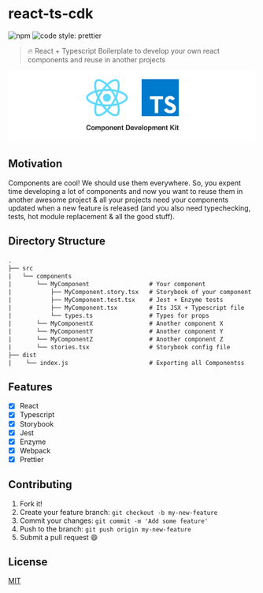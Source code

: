# react-ts-cdk

<p>
    <span>
    <img alt="npm" src="https://img.shields.io/npm/v/npm.svg?style=flat-square">
    </span>
    <span>
<img alt="code style: prettier" src="https://img.shields.io/badge/code_style-prettier-ff69b4.svg?style=flat-square">
    </span>
</p>

> 🔥 React + Typescript Boilerplate to develop your own react components and reuse in another projects

![React Typescript Component Development Kit](images/intro.jpg)

## Motivation
Components are cool! We should use them everywhere. So, you expent time developing a lot of components and now you want to reuse them in another awesome project & all your projects need your components updated when a new feature is released (and you also need typechecking, tests, hot module replacement & all the good stuff).

## Directory Structure
```
.
├── src
|   └── components
|       └── MyComponent                 # Your component
|           ├── MyComponent.story.tsx   # Storybook of your component
|           ├── MyComponent.test.tsx    # Jest + Enzyme tests
|           ├── MyComponent.tsx         # Its JSX + Typescript file
|           └── types.ts                # Types for props
|       └── MyComponentX                # Another component X
|       └── MyComponentY                # Another component Y
|       └── MyComponentZ                # Another component Z
|       └── stories.tsx                 # Storybook config file
├── dist
|    └── index.js                       # Exporting all Componentss
```

## Features
- [x] React
- [x] Typescript
- [x] Storybook
- [x] Jest
- [x] Enzyme
- [x] Webpack
- [x] Prettier

## Contributing

1. Fork it!
2. Create your feature branch: `git checkout -b my-new-feature`
3. Commit your changes: `git commit -m 'Add some feature'`
4. Push to the branch: `git push origin my-new-feature`
5. Submit a pull request :smile:

## License

[MIT](https://github.com/santospatrick/react-ts-cdk/blob/master/LICENSE)
